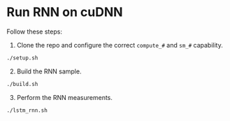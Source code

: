 
# Run RNN on cuDNN

Follow these steps:

1. Clone the repo and configure the correct `compute_#` and `sm_#` capability.

```bash
./setup.sh
```

2. Build the RNN sample.

```bash
./build.sh
```

3. Perform the RNN measurements.

```bash
./lstm_rnn.sh
```
